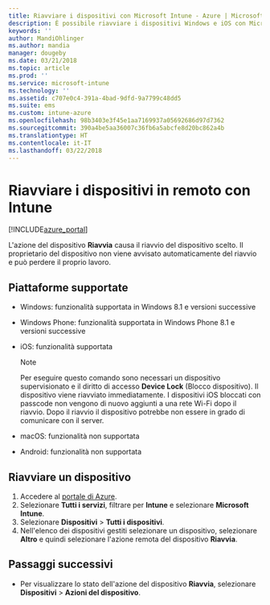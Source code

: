 ```yaml
---
title: Riavviare i dispositivi con Microsoft Intune - Azure | Microsoft Docs
description: È possibile riavviare i dispositivi Windows e iOS con Microsoft Intune nel portale di Azure usando l'azione Riavvia in remoto.
keywords: ''
author: MandiOhlinger
ms.author: mandia
manager: dougeby
ms.date: 03/21/2018
ms.topic: article
ms.prod: ''
ms.service: microsoft-intune
ms.technology: ''
ms.assetid: c707e0c4-391a-4bad-9dfd-9a7799c48dd5
ms.suite: ems
ms.custom: intune-azure
ms.openlocfilehash: 98b3403e3f45e1aa7169937a05692686d97d7362
ms.sourcegitcommit: 390a4be5aa36007c36fb6a5abcfe8d20bc862a4b
ms.translationtype: HT
ms.contentlocale: it-IT
ms.lasthandoff: 03/22/2018
---
```

# <a name="remotely-restart-devices-with-intune"></a>Riavviare i dispositivi in remoto con Intune


[!INCLUDE[azure_portal](./includes/azure_portal.md)]

L'azione del dispositivo **Riavvia** causa il riavvio del dispositivo scelto. Il proprietario del dispositivo non viene avvisato automaticamente del riavvio e può perdere il proprio lavoro.

## <a name="supported-platforms"></a>Piattaforme supportate

- Windows: funzionalità supportata in Windows 8.1 e versioni successive
- Windows Phone: funzionalità supportata in Windows Phone 8.1 e versioni successive
- iOS: funzionalità supportata

    > [!Note]  
    > Per eseguire questo comando sono necessari un dispositivo supervisionato e il diritto di accesso **Device Lock** (Blocco dispositivo). Il dispositivo viene riavviato immediatamente. I dispositivi iOS bloccati con passcode non vengono di nuovo aggiunti a una rete Wi-Fi dopo il riavvio. Dopo il riavvio il dispositivo potrebbe non essere in grado di comunicare con il server.
- macOS: funzionalità non supportata
- Android: funzionalità non supportata

## <a name="restart-a-device"></a>Riavviare un dispositivo

1. Accedere al [portale di Azure](https://portal.azure.com).
2. Selezionare **Tutti i servizi**, filtrare per **Intune** e selezionare **Microsoft Intune**.
3. Selezionare **Dispositivi** > **Tutti i dispositivi**.
4. Nell'elenco dei dispositivi gestiti selezionare un dispositivo, selezionare **Altro** e quindi selezionare l'azione remota del dispositivo **Riavvia**.

## <a name="next-steps"></a>Passaggi successivi

- Per visualizzare lo stato dell'azione del dispositivo **Riavvia**, selezionare **Dispositivi** > **Azioni del dispositivo**.
